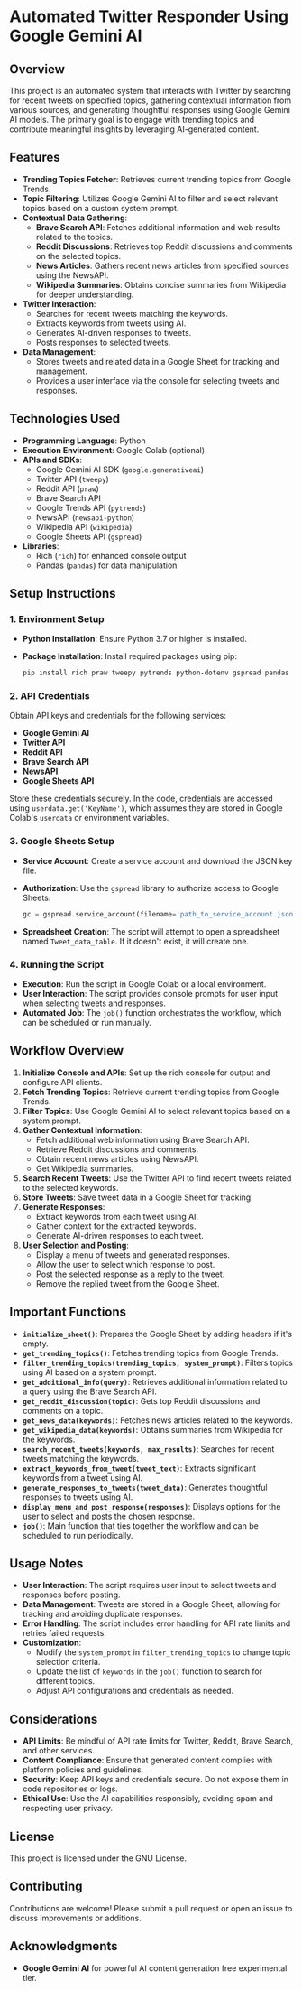 # Automated Twitter Responder Using Google Gemini AI

## Overview

This project is an automated system that interacts with Twitter by searching for recent tweets on specified topics, gathering contextual information from various sources, and generating thoughtful responses using Google Gemini AI models. The primary goal is to engage with trending topics and contribute meaningful insights by leveraging AI-generated content.

## Features

- **Trending Topics Fetcher**: Retrieves current trending topics from Google Trends.
- **Topic Filtering**: Utilizes Google Gemini AI to filter and select relevant topics based on a custom system prompt.
- **Contextual Data Gathering**:
    - **Brave Search API**: Fetches additional information and web results related to the topics.
    - **Reddit Discussions**: Retrieves top Reddit discussions and comments on the selected topics.
    - **News Articles**: Gathers recent news articles from specified sources using the NewsAPI.
    - **Wikipedia Summaries**: Obtains concise summaries from Wikipedia for deeper understanding.
- **Twitter Interaction**:
    - Searches for recent tweets matching the keywords.
    - Extracts keywords from tweets using AI.
    - Generates AI-driven responses to tweets.
    - Posts responses to selected tweets.
- **Data Management**:
    - Stores tweets and related data in a Google Sheet for tracking and management.
    - Provides a user interface via the console for selecting tweets and responses.

## Technologies Used

- **Programming Language**: Python
- **Execution Environment**: Google Colab (optional)
- **APIs and SDKs**:
    - Google Gemini AI SDK (`google.generativeai`)
    - Twitter API (`tweepy`)
    - Reddit API (`praw`)
    - Brave Search API
    - Google Trends API (`pytrends`)
    - NewsAPI (`newsapi-python`)
    - Wikipedia API (`wikipedia`)
    - Google Sheets API (`gspread`)
- **Libraries**:
    - Rich (`rich`) for enhanced console output
    - Pandas (`pandas`) for data manipulation

## Setup Instructions

### 1. Environment Setup

- **Python Installation**: Ensure Python 3.7 or higher is installed.
- **Package Installation**: Install required packages using pip:
    
    ```bash
    pip install rich praw tweepy pytrends python-dotenv gspread pandas google-generativeai newsapi-python wikipedia
    
    ```
    

### 2. API Credentials

Obtain API keys and credentials for the following services:

- **Google Gemini AI**
- **Twitter API**
- **Reddit API**
- **Brave Search API**
- **NewsAPI**
- **Google Sheets API**

Store these credentials securely. In the code, credentials are accessed using `userdata.get('KeyName')`, which assumes they are stored in Google Colab's `userdata` or environment variables.

### 3. Google Sheets Setup

- **Service Account**: Create a service account and download the JSON key file.
- **Authorization**: Use the `gspread` library to authorize access to Google Sheets:
    
    ```python
    gc = gspread.service_account(filename='path_to_service_account.json')
    
    ```
    
- **Spreadsheet Creation**: The script will attempt to open a spreadsheet named `Tweet_data_table`. If it doesn't exist, it will create one.

### 4. Running the Script

- **Execution**: Run the script in Google Colab or a local environment.
- **User Interaction**: The script provides console prompts for user input when selecting tweets and responses.
- **Automated Job**: The `job()` function orchestrates the workflow, which can be scheduled or run manually.

## Workflow Overview

1. **Initialize Console and APIs**: Set up the rich console for output and configure API clients.
2. **Fetch Trending Topics**: Retrieve current trending topics from Google Trends.
3. **Filter Topics**: Use Google Gemini AI to select relevant topics based on a system prompt.
4. **Gather Contextual Information**:
    - Fetch additional web information using Brave Search API.
    - Retrieve Reddit discussions and comments.
    - Obtain recent news articles using NewsAPI.
    - Get Wikipedia summaries.
5. **Search Recent Tweets**: Use the Twitter API to find recent tweets related to the selected keywords.
6. **Store Tweets**: Save tweet data in a Google Sheet for tracking.
7. **Generate Responses**:
    - Extract keywords from each tweet using AI.
    - Gather context for the extracted keywords.
    - Generate AI-driven responses to each tweet.
8. **User Selection and Posting**:
    - Display a menu of tweets and generated responses.
    - Allow the user to select which response to post.
    - Post the selected response as a reply to the tweet.
    - Remove the replied tweet from the Google Sheet.

## Important Functions

- **`initialize_sheet()`**: Prepares the Google Sheet by adding headers if it's empty.
- **`get_trending_topics()`**: Fetches trending topics from Google Trends.
- **`filter_trending_topics(trending_topics, system_prompt)`**: Filters topics using AI based on a system prompt.
- **`get_additional_info(query)`**: Retrieves additional information related to a query using the Brave Search API.
- **`get_reddit_discussion(topic)`**: Gets top Reddit discussions and comments on a topic.
- **`get_news_data(keywords)`**: Fetches news articles related to the keywords.
- **`get_wikipedia_data(keywords)`**: Obtains summaries from Wikipedia for the keywords.
- **`search_recent_tweets(keywords, max_results)`**: Searches for recent tweets matching the keywords.
- **`extract_keywords_from_tweet(tweet_text)`**: Extracts significant keywords from a tweet using AI.
- **`generate_responses_to_tweets(tweet_data)`**: Generates thoughtful responses to tweets using AI.
- **`display_menu_and_post_response(responses)`**: Displays options for the user to select and posts the chosen response.
- **`job()`**: Main function that ties together the workflow and can be scheduled to run periodically.

## Usage Notes

- **User Interaction**: The script requires user input to select tweets and responses before posting.
- **Data Management**: Tweets are stored in a Google Sheet, allowing for tracking and avoiding duplicate responses.
- **Error Handling**: The script includes error handling for API rate limits and retries failed requests.
- **Customization**:
    - Modify the `system_prompt` in `filter_trending_topics` to change topic selection criteria.
    - Update the list of `keywords` in the `job()` function to search for different topics.
    - Adjust API configurations and credentials as needed.

## Considerations

- **API Limits**: Be mindful of API rate limits for Twitter, Reddit, Brave Search, and other services.
- **Content Compliance**: Ensure that generated content complies with platform policies and guidelines.
- **Security**: Keep API keys and credentials secure. Do not expose them in code repositories or logs.
- **Ethical Use**: Use the AI capabilities responsibly, avoiding spam and respecting user privacy.

## License

This project is licensed under the GNU License.

## Contributing

Contributions are welcome! Please submit a pull request or open an issue to discuss improvements or additions.

## Acknowledgments

- **Google Gemini AI** for powerful AI content generation free experimental tier.
